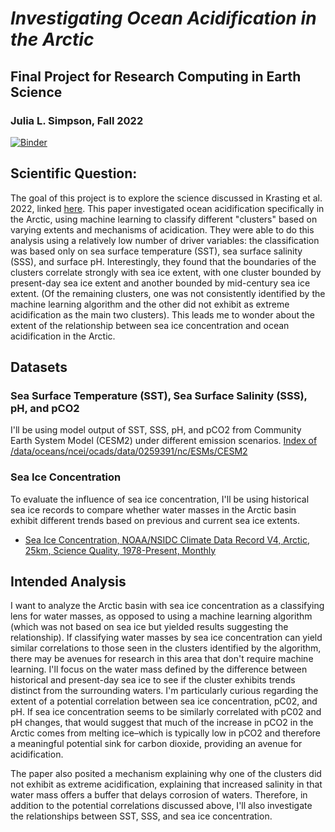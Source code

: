 # *Investigating Ocean Acidification in the Arctic* 
## Final Project for Research Computing in Earth Science
### Julia L. Simpson, Fall 2022

[![Binder](https://mybinder.org/badge_logo.svg)](https://mybinder.org/v2/gh/pangeo-data/pangeo-docker-images/2022.09.21?urlpath=git-pull%3Frepo%3Dhttps%253A%252F%252Fgithub.com%252Fjuliasimpson97%252Frces-final-project%26urlpath%3Dlab%252Ftree%252Frces-final-project%252Ffinal_project.ipynb%26branch%3Dmain)


## Scientific Question: 
The goal of this project is to explore the science discussed in Krasting et al. 2022, linked [here](https://www.nature.com/articles/s43247-022-00419-4). This paper investigated ocean acidification specifically in the Arctic, using machine learning to classify different "clusters" based on varying extents and mechanisms of acidication.
They were able to do this analysis using a relatively low number of driver variables: the classification was based only on sea surface temperature (SST), sea surface salinity (SSS), and surface pH. Interestingly, they found that the boundaries of the clusters correlate strongly with sea ice extent, with one cluster bounded by present-day sea ice extent and another bounded by mid-century sea ice extent. (Of the remaining clusters, one was not consistently identified by the machine learning algorithm and the other did not exhibit as extreme acidification as the main two clusters). This leads me to wonder about the extent of the relationship between sea ice concentration and ocean acidification in the Arctic. 

## Datasets
### Sea Surface Temperature (SST), Sea Surface Salinity (SSS), pH, and pCO2
I'll be using model output of SST, SSS, pH, and pCO2 from Community Earth System Model (CESM2) under different emission scenarios.
[Index of /data/oceans/ncei/ocads/data/0259391/nc/ESMs/CESM2]('https://www.ncei.noaa.gov/data/oceans/ncei/ocads/data/0259391/nc/ESMs/CESM2/')

### Sea Ice Concentration
To evaluate the influence of sea ice concentration, I'll be using historical sea ice records to compare whether water masses in the Arctic basin exhibit different trends based on previous and current sea ice extents.
- [Sea Ice Concentration, NOAA/NSIDC Climate Data Record V4, Arctic, 25km, Science Quality, 1978-Present, Monthly]('https://polarwatch.noaa.gov/erddap/griddap/nsidcG02202v4nhmday.html')


## Intended Analysis
I want to analyze the Arctic basin with sea ice concentration as a classifying lens for water masses, as opposed to using a machine learning algorithm (which was not based on sea ice but yielded results suggesting the relationship). If classifying water masses by sea ice concentration can yield similar correlations to those seen in the clusters identified by the algorithm, there may be avenues for research in this area that don't require machine learning. I'll focus on the water mass defined by the difference between historical and present-day sea ice to see if the cluster exhibits trends distinct from the surrounding waters. I'm particularly curious regarding the extent of a potential correlation between sea ice concentration, pC02, and pH. If sea ice concentration seems to be similarly correlated with pC02 and pH changes, that would suggest that much of the increase in pCO2 in the Arctic comes from melting ice–which is typically low in pCO2 and therefore a meaningful potential sink for carbon dioxide, providing an avenue for acidification. 

The paper also posited a mechanism explaining why one of the clusters did not exhibit as extreme acidification, explaining that increased salinity in that water mass offers a buffer that delays corrosion of waters. Therefore, in addition to the potential correlations discussed above, I'll also investigate the relationships between SST, SSS, and sea ice concentration.